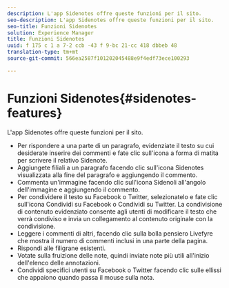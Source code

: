 ```yaml
---
description: L'app Sidenotes offre queste funzioni per il sito.
seo-description: L'app Sidenotes offre queste funzioni per il sito.
seo-title: Funzioni Sidenotes
solution: Experience Manager
title: Funzioni Sidenotes
uuid: f 175 c 1 a 7-2 ccb -43 f 9-bc 21-cc 418 dbbeb 48
translation-type: tm+mt
source-git-commit: 566ea2587f101202045488e9f4edf73ece100293

---
```



# Funzioni Sidenotes{#sidenotes-features}

L'app Sidenotes offre queste funzioni per il sito.



* Per rispondere a una parte di un paragrafo, evidenziate il testo su cui desiderate inserire dei commenti e fate clic sull'icona a forma di matita per scrivere il relativo Sidenote.
* Aggiungete filiali a un paragrafo facendo clic sull'icona Sidenotes visualizzata alla fine del paragrafo e aggiungendo il commento.
* Commenta un'immagine facendo clic sull'icona Sidenoli all'angolo dell'immagine e aggiungendo il commento.
* Per condividere il testo su Facebook o Twitter, selezionatelo e fate clic sull'icona Condividi su Facebook o Condividi su Twitter. La condivisione di contenuto evidenziato consente agli utenti di modificare il testo che verrà condiviso e invia un collegamento al contenuto originale con la condivisione.
* Leggere i commenti di altri, facendo clic sulla bolla pensiero Livefyre che mostra il numero di commenti inclusi in una parte della pagina.
* Rispondi alle filigrane esistenti.
* Votate sulla fruizione delle note, quindi inviate note più utili all'inizio dell'elenco delle annotazioni.
* Condividi specifici utenti su Facebook o Twitter facendo clic sulle ellissi che appaiono quando passa il mouse sulla nota.

